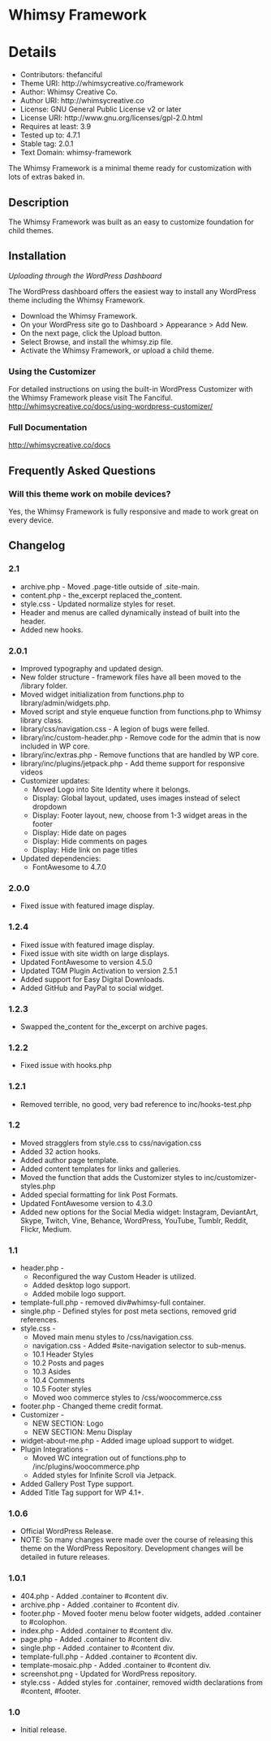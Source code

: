 # Whimsy Framework
<h1>Details</h1>
<ul>
	<li>Contributors: thefanciful</li>
	<li>Theme URI: http://whimsycreative.co/framework</li>
	<li>Author: Whimsy Creative Co.</li>
	<li>Author URI: http://whimsycreative.co</li>
	<li>License: GNU General Public License v2 or later</li>
	<li>License URI: http://www.gnu.org/licenses/gpl-2.0.html</li>
	<li>Requires at least: 3.9</li>
	<li>Tested up to: 4.7.1</li>
	<li>Stable tag: 2.0.1</li>
	<li>Text Domain: whimsy-framework</li>
</ul>

The Whimsy Framework is a minimal theme ready for customization with lots of extras baked in.

## Description
The Whimsy Framework was built as an easy to customize foundation for child themes.

## Installation
*Uploading through the WordPress Dashboard*

The WordPress dashboard offers the  easiest way to install any WordPress theme including the Whimsy Framework.

+ Download the Whimsy Framework.
+ On your WordPress site go to Dashboard > Appearance > Add New.
+ On the next page, click the Upload button.
+ Select Browse, and install the whimsy.zip file.
+ Activate the Whimsy Framework, or upload a child theme. 

### Using the Customizer
For detailed instructions on using the built-in WordPress Customizer with the Whimsy Framework please visit The Fanciful. http://whimsycreative.co/docs/using-wordpress-customizer/

### Full Documentation
http://whimsycreative.co/docs

## Frequently Asked Questions

### Will this theme work on mobile devices?
Yes, the Whimsy Framework is fully responsive and made to work great on every device.

## Changelog

### 2.1
+ archive.php - Moved .page-title outside of .site-main.
+ content.php - the_excerpt replaced the_content. 
+ style.css - Updated normalize styles for reset. 
+ Header and menus are called dynamically instead of built into the header.
+ Added new hooks.

### 2.0.1
+ Improved typography and updated design.
+ New folder structure - framework files have all been moved to the /library folder.
+ Moved widget initialization from functions.php to library/admin/widgets.php.
+ Moved script and style enqueue function from functions.php to Whimsy library class.
+ library/css/navigation.css - A legion of bugs were felled. 
+ library/inc/custom-header.php - Remove code for the admin that is now included in WP core.
+ library/inc/extras.php - Remove functions that are handled by WP core.
+ library/inc/plugins/jetpack.php - Add theme support for responsive videos
+ Customizer updates:
	+ Moved Logo into Site Identity where it belongs.
	+ Display: Global layout, updated, uses images instead of select dropdown
	+ Display: Footer layout, new, choose from 1-3 widget areas in the footer
	+ Display: Hide date on pages
	+ Display: Hide comments on pages
	+ Display: Hide link on page titles
+ Updated dependencies:
	+ FontAwesome to 4.7.0

### 2.0.0
+ Fixed issue with featured image display.

### 1.2.4
+ Fixed issue with featured image display.
+ Fixed issue with site width on large displays.
+ Updated FontAwesome to version 4.5.0
+ Updated TGM Plugin Activation to version 2.5.1
+ Added support for Easy Digital Downloads.
+ Added GitHub and PayPal to social widget.

### 1.2.3
+ Swapped the_content for the_excerpt on archive pages.

### 1.2.2
+ Fixed issue with hooks.php

### 1.2.1
+ Removed terrible, no good, very bad reference to inc/hooks-test.php

### 1.2
+ Moved stragglers from style.css to css/navigation.css
+ Added 32 action hooks.
+ Added author page template.
+ Added content templates for links and galleries.
+ Moved the function that adds the Customizer styles to inc/customizer-styles.php
+ Added special formatting for link Post Formats.
+ Updated FontAwesome version to 4.3.0
+ Added new options for the Social Media widget: Instagram, DeviantArt, Skype, Twitch, Vine, Behance, WordPress, YouTube, Tumblr, Reddit, Flickr, Medium.

### 1.1
+ header.php -
	+ Reconfigured the way Custom Header is utilized.
	+ Added desktop logo support.
	+ Added mobile logo support.
+ template-full.php - removed div#whimsy-full container.
+ single.php - Defined styles for post meta sections, removed grid references.
+ style.css - 
	+ Moved main menu styles to /css/navigation.css.
	+ navigation.css - Added #site-navigation selector to sub-menus.
	+ 10.1 Header Styles
	+ 10.2 Posts and pages
	+ 10.3 Asides
	+ 10.4 Comments
	+ 10.5 Footer styles
	+ Moved woo commerce styles to /css/woocommerce.css
+ footer.php - Changed theme credit format.
+ Customizer -
	+ NEW SECTION: Logo
	+ NEW SECTION: Menu Display
+ widget-about-me.php - Added image upload support to widget.
+ Plugin Integrations - 
	+ Moved WC integration out of functions.php to /inc/plugins/woocommerce.php
	+ Added styles for Infinite Scroll via Jetpack.
+ Added Gallery Post Type support.
+ Added Title Tag support for WP 4.1+.

### 1.0.6
+ Official WordPress Release.
+ NOTE: So many changes were made over the course of releasing this theme on the WordPress Repository. Development changes will be detailed in future releases.

### 1.0.1
+ 404.php - Added .container to #content div.
+ archive.php - Added .container to #content div.
+ footer.php - Moved footer menu below footer widgets, added .container to #colophon.
+ index.php - Added .container to #content div.
+ page.php - Added .container to #content div.
+ single.php - Added .container to #content div.
+ template-full.php - Added .container to #content div.
+ template-mosaic.php - Added .container to #content div.
+ screenshot.png - Updated for WordPress repository.
+ style.css - Added styles for .container, removed width declarations from #content, #footer.

### 1.0
+ Initial release.
